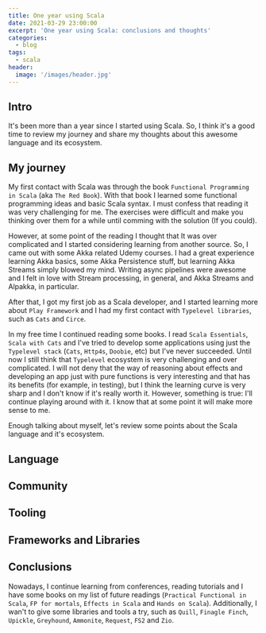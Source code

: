 ```yaml
---
title: One year using Scala
date: 2021-03-29 23:00:00
excerpt: 'One year using Scala: conclusions and thoughts'
categories:
  - blog
tags:
  - scala
header:
  image: '/images/header.jpg'
---
```


## Intro

It's been more than a year since I started using Scala. So, I think it's a good time to review my journey and share my thoughts about this awesome language and its ecosystem.

## My journey

My first contact with Scala was through the book `Functional Programming in Scala` (aka `The Red Book`). With that book I learned some functional programming ideas and basic Scala syntax. I must confess that reading it was very challenging for me. The exercises were difficult and make you thinking over them for a while until comming with the solution (If you could).

However, at some point of the reading I thought that It was over complicated and I started considering learning from another source. So, I came out with some Akka related Udemy courses. I had a great experience learning Akka basics, some Akka Persistence stuff, but learning Akka Streams simply blowed my mind. Writing async pipelines were awesome and I felt in love with Stream processing, in general, and Akka Streams and Alpakka, in particular.

After that, I got my first job as a Scala developer, and I started learning more about `Play Framework` and I had my first contact with `Typelevel libraries`, such as `Cats` and `Circe`.

In my free time I continued reading some books. I read `Scala Essentials`, `Scala with Cats` and I've tried to develop some applications using just the `Typelevel stack` (`Cats`, `Http4s`, `Doobie`, etc) but I've never succeeded. Until now I still think that `Typelevel` ecosystem is very challenging and over complicated. I will not deny that the way of reasoning about effects and developing an app just with pure functions is very interesting and that has its benefits (for example, in testing), but I think the learning curve is very sharp and I don't know if it's really worth it. However, something is true: I'll continue playing around with it. I know that at some point it will make more sense to me.

Enough talking about myself, let's review some points about the Scala language and it's ecosystem.

## Language

## Community

## Tooling

## Frameworks and Libraries

## Conclusions

Nowadays, I continue learning from conferences, reading tutorials and I have some books on my list of future readings (`Practical Functional in Scala`, `FP for mortals`, `Effects in Scala` and `Hands on Scala`). Additionally, I wan't to give some libraries and tools a try, such as `Quill`, `Finagle Finch`, `Upickle`, `Greyhound`, `Ammonite`, `Request`, `FS2` and `Zio`.